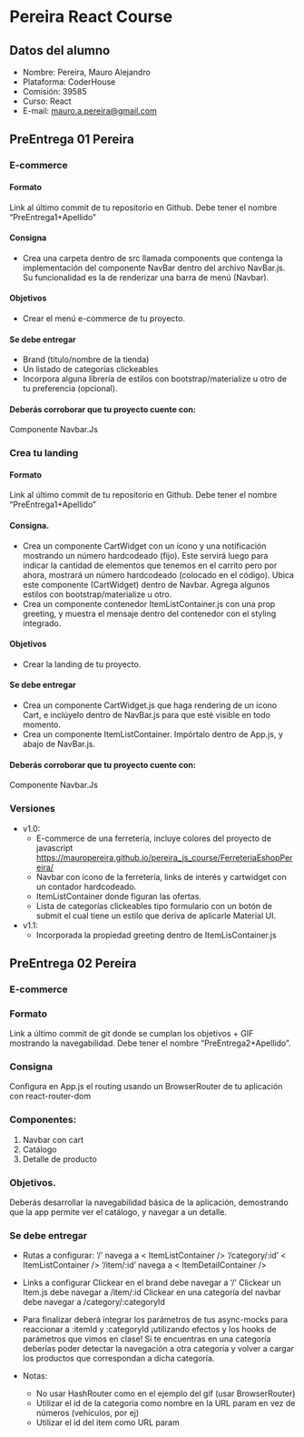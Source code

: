 # Pereira React Course

## Datos del alumno

- Nombre: Pereira, Mauro Alejandro
- Plataforma: CoderHouse
- Comisión: 39585
- Curso: React
- E-mail: mauro.a.pereira@gmail.com

## PreEntrega 01 Pereira

### E-commerce

#### Formato

Link al último commit de tu repositorio en Github. Debe tener el nombre “PreEntrega1+Apellido”

#### Consigna

- Crea una carpeta dentro de src llamada components que contenga la implementación del componente NavBar dentro del archivo NavBar.js. Su funcionalidad es la de renderizar una barra de menú (Navbar).

#### Objetivos

- Crear el menú e-commerce de tu
  proyecto.

#### Se debe entregar

- Brand (título/nombre de la tienda)
- Un listado de categorías clickeables
- Incorpora alguna librería de estilos con bootstrap/materialize u otro de tu preferencia (opcional).

#### Deberás corroborar que tu proyecto cuente con:

Componente Navbar.Js

### Crea tu landing

#### Formato

Link al último commit de tu repositorio en Github. Debe tener el nombre “PreEntrega1+Apellido”

#### Consigna.

- Crea un componente CartWidget con un ícono y una notificación mostrando un número hardcodeado (fijo). Este servirá luego para indicar la cantidad de elementos que tenemos en el carrito pero por ahora, mostrará un número hardcodeado (colocado en el código). Ubica este componente (CartWidget) dentro de Navbar. Agrega algunos estilos con bootstrap/materialize u otro.
- Crea un componente contenedor ItemListContainer.js con una prop greeting, y muestra el mensaje dentro del contenedor con el styling integrado.

#### Objetivos

- Crear la landing de tu proyecto.

#### Se debe entregar

- Crea un componente CartWidget.js que haga rendering de un ícono Cart, e inclúyelo dentro de NavBar.js para que esté visible en todo momento.
- Crea un componente ItemListContainer. Impórtalo dentro de App.js, y abajo de NavBar.js.

#### Deberás corroborar que tu proyecto cuente con:

Componente Navbar.Js

### Versiones

- v1.0:
  - E-commerce de una ferretería, incluye colores del proyecto de javascript https://mauropereira.github.io/pereira_js_course/FerreteriaEshopPereira/
  - Navbar con ícono de la ferretería, links de interés y cartwidget con un contador hardcodeado.
  - ItemListContainer donde figuran las ofertas.
  - Lista de categorías clickeables tipo formulario con un botón de submit el cual tiene un estilo que deriva de aplicarle Material UI.
- v1.1:
  - Incorporada la propiedad greeting dentro de ItemLisContainer.js

## PreEntrega 02 Pereira

### E-commerce

### Formato

Link a último commit de git donde se cumplan los objetivos + GIF mostrando la navegabilidad. Debe tener el nombre “PreEntrega2+Apellido”.

### Consigna

Configura en App.js el routing usando un BrowserRouter de tu aplicación con react-router-dom

### Componentes:

1.  Navbar con cart
2.  Catálogo
3.  Detalle de producto

### Objetivos.

Deberás desarrollar la navegabilidad básica de la aplicación, demostrando que la app permite ver el catálogo, y navegar a un detalle.

### Se debe entregar

- Rutas a configurar:
  ‘/’ navega a < ItemListContainer />
  ‘/category/:id’ < ItemListContainer />
  ‘/item/:id’ navega a < ItemDetailContainer />

- Links a configurar
  Clickear en el brand debe navegar a ‘/’
  Clickear un Item.js debe navegar a /item/:id
  Clickear en una categoría del navbar debe navegar a /category/:categoryId

- Para finalizar deberá integrar los parámetros de tus async-mocks para reaccionar a :itemId y :categoryId ¡utilizando efectos y los hooks de parámetros que vimos en clase! Si te encuentras en una categoría deberías poder detectar la navegación a otra categoría y volver a cargar los productos que correspondan a dicha categoría.

- Notas:
  - No usar HashRouter como en el ejemplo del gif (usar BrowserRouter)
  - Utilizar el id de la categoría como nombre en la URL param en vez de números (vehículos, por ej)
  - Utilizar el id del item como URL param
